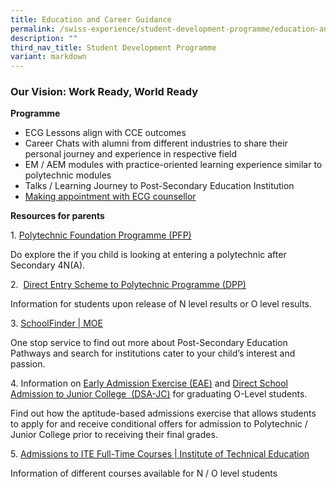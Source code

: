```yaml
---
title: Education and Career Guidance
permalink: /swiss-experience/student-development-programme/education-and-career-guidance/
description: ""
third_nav_title: Student Development Programme
variant: markdown
---
```

### **Our Vision: Work Ready, World Ready**

**Programme**

*   ECG Lessons align with CCE outcomes
*   Career Chats with alumni from different industries to share their personal journey and experience in respective field
*   EM / AEM modules with practice-oriented learning experience similar to polytechnic modules
*   Talks / Learning Journey to Post-Secondary Education Institution
*   [Making appointment with ECG counsellor](https://cal.com/ecgclow/swiss-cottage-ecg-counselling?layout=mobile)

**Resources for parents**

1\.  [Polytechnic Foundation Programme (PFP)](https://pfp.polytechnic.edu.sg/PFP/index.html)

Do explore the if you child is looking at entering a polytechnic after Secondary 4N(A).

2\.&nbsp; [Direct Entry Scheme to Polytechnic Programme (DPP)](https://www.ite.edu.sg/admissions/full-time-courses/higher-nitec-dpp)&nbsp;

Information for students upon release of N level results or O level results.

3\.  [SchoolFinder \| MOE](https://www.moe.gov.sg/schoolfinder/?journey=Post%20secondary-JC%20school)

One stop service to find out more about Post-Secondary Education Pathways and search for institutions cater to your child’s interest and passion.&nbsp;

4\. Information on&nbsp;[Early Admission Exercise (EAE)](https://eae.polytechnic.edu.sg/)&nbsp;and&nbsp;[Direct School Admission to Junior College &nbsp;(DSA-JC)](https://www.moe.gov.sg/post-secondary/admissions/dsa)&nbsp;for graduating O-Level students.

Find out how the aptitude-based admissions exercise that allows students to apply for and receive conditional offers for admission to Polytechnic / Junior College prior to receiving their final grades.

5\.&nbsp;[Admissions to ITE Full-Time Courses \| Institute of Technical Education](https://www.ite.edu.sg/admissions/full-time-courses)

Information of different courses available for N / O level students